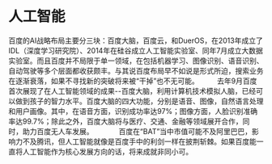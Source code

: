 # 人工智能
百度的AI战略布局主要分三块：百度大脑，百度云，和DuerOS，在2013年成立了IDL（深度学习研究院）、2014年在硅谷成立人工智能实验室、同年7月成立大数据实验室。而且百度并不局限于单一领域，在包括机器学习、图像识别、语音识别、自动驾驶等多个层面都收获颇丰。与其说百度布局早不如说是形式所迫，搜索业务在逐渐衰落，如果不寻找新的突破将来被“干掉”也不无可能。 　　
去年9月百度首次展现了在人工智能领域的成果--百度大脑，利用计算机技术模拟人脑，已经可以做到孩子的智力水平。百度大脑的四大功能，分别是语音、图像，自然语言处理和用户画像。其中，在语音方面，识别成功率达97%；图像方面，人脸识别准确率达99.7%；除此之外，百度大脑将与医疗、交通、金融等领域展开合作，同时，助力百度无人车发展。 　　　
百度在“BAT”当中市值可能不及阿里巴巴，影响力不及腾讯，但人工智能就像是百度手中的利剑一样在披荆斩棘。如果百度能一直将人工智能作为核心发展方向的话，将来成就非同小可。
